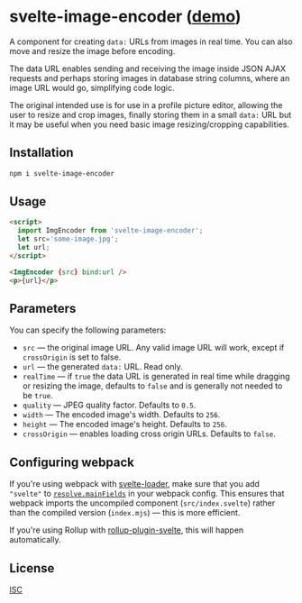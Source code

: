 # svelte-image-encoder ([demo](https://v3.svelte.technology/repl?version=3.0.0-beta.20&gist=cb1ec0dcc5dfaa1e0de3844f3e7348d6))

A component for creating `data:` URLs from images in real time. You can also move and resize the image before encoding.

The data URL enables sending and receiving the image inside JSON AJAX requests and perhaps storing images 
in database string columns, where an image URL would go, simplifying code logic.

The original intended use is for use in a profile picture editor, allowing the user to resize and crop 
images, finally storing them in a small `data:` URL but it may be useful when you need basic image 
resizing/cropping capabilities.

## Installation

```bash
npm i svelte-image-encoder
```


## Usage

```html
<script>
  import ImgEncoder from 'svelte-image-encoder';
  let src='some-image.jpg';
  let url;
</script>

<ImgEncoder {src} bind:url />
<p>{url}</p>
```

## Parameters

You can specify the following parameters:

* `src` — the original image URL. Any valid image URL will work, except if `crossOrigin` is set to false.
* `url` — the generated `data:` URL. Read only.
* `realTime` — if `true` the data URL is generated in real time while dragging or resizing the image, defaults to `false` and is generally not needed to be `true`.
* `quality` — JPEG quality factor.  Defaults to `0.5`.
* `width` — The encoded image's width. Defaults to `256`.
* `height` — The encoded image's height. Defaults to `256`.
* `crossOrigin` — enables loading cross origin URLs. Defaults to `false`.

## Configuring webpack

If you're using webpack with [svelte-loader](https://github.com/sveltejs/svelte-loader), make sure that you add `"svelte"` to [`resolve.mainFields`](https://webpack.js.org/configuration/resolve/#resolve-mainfields) in your webpack config. This ensures that webpack imports the uncompiled component (`src/index.svelte`) rather than the compiled version (`index.mjs`) — this is more efficient.

If you're using Rollup with [rollup-plugin-svelte](https://github.com/rollup/rollup-plugin-svelte), this will happen automatically.


## License

[ISC](LICENSE)
